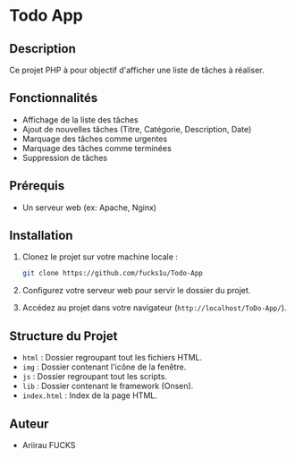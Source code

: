 # Todo App

## Description

Ce projet PHP à pour objectif d'afficher une liste de tâches à réaliser.

## Fonctionnalités

- Affichage de la liste des tâches
- Ajout de nouvelles tâches (Titre, Catégorie, Description, Date)
- Marquage des tâches comme urgentes
- Marquage des tâches comme terminées
- Suppression de tâches

## Prérequis

- Un serveur web (ex: Apache, Nginx)

## Installation

1. Clonez le projet sur votre machine locale :

    ```bash
    git clone https://github.com/fucks1u/Todo-App
    ```

2. Configurez votre serveur web pour servir le dossier du projet.

3. Accédez au projet dans votre navigateur (`http://localhost/ToDo-App/`).

## Structure du Projet

- `html` : Dossier regroupant tout les fichiers HTML.
- `img` : Dossier contenant l'icône de la fenêtre.
- `js` : Dossier regroupant tout les scripts.
- `lib` : Dossier contenant le framework (Onsen).
- `index.html` : Index de la page HTML.


## Auteur

- Ariirau FUCKS 
